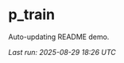 # p_train

Auto-updating README demo.

<!--START_SECTION:status-->
_Last run: 2025-08-29 18:26 UTC_
<!--END_SECTION:status-->






























































































































































































































